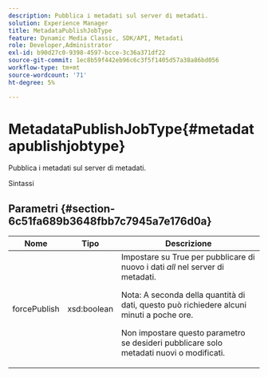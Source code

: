 ```yaml
---
description: Pubblica i metadati sul server di metadati.
solution: Experience Manager
title: MetadataPublishJobType
feature: Dynamic Media Classic, SDK/API, Metadati
role: Developer,Administrator
exl-id: b90d27c0-9398-4597-bcce-3c36a371df22
source-git-commit: 1ec8b59f442eb96c6c3f5f1405d57a38a86bd056
workflow-type: tm+mt
source-wordcount: '71'
ht-degree: 5%

---
```


# MetadataPublishJobType{#metadatapublishjobtype}

Pubblica i metadati sul server di metadati.

Sintassi

## Parametri {#section-6c51fa689b3648fbb7c7945a7e176d0a}

<table id="table_23B5CFC5C3F946F9AFDB6A83A1AAB7AF"> 
 <thead> 
  <tr> 
   <th colname="col1" class="entry"> Nome </th> 
   <th colname="col2" class="entry"> Tipo </th> 
   <th colname="col3" class="entry"> Descrizione </th> 
  </tr> 
 </thead>
 <tbody> 
  <tr> 
   <td colname="col1"> <span class="codeph"> <span class="varname"> forcePublish</span> </span> </td> 
   <td colname="col2"> <span class="codeph"> xsd:boolean</span> </td> 
   <td colname="col3">Impostare su <span class="codeph"> True</span> per pubblicare di nuovo i dati <i>all</i> nel server di metadati. <p>Nota:  A seconda della quantità di dati, questo può richiedere alcuni minuti a poche ore. </p><p>Non impostare questo parametro se desideri pubblicare solo metadati nuovi o modificati. </p></td> 
  </tr> 
 </tbody> 
</table>
